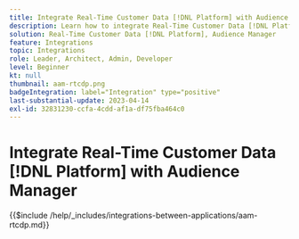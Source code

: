 ```yaml
---
title: Integrate Real-Time Customer Data [!DNL Platform] with Audience Manager
description: Learn how to integrate Real-Time Customer Data [!DNL Platform] with Audience Manager.
solution: Real-Time Customer Data [!DNL Platform], Audience Manager
feature: Integrations
topic: Integrations
role: Leader, Architect, Admin, Developer
level: Beginner
kt: null
thumbnail: aam-rtcdp.png
badgeIntegration: label="Integration" type="positive"
last-substantial-update: 2023-04-14
exl-id: 32831230-ccfa-4cdd-af1a-df75fba464c0
---
```

# Integrate Real-Time Customer Data [!DNL Platform] with Audience Manager

{{$include /help/_includes/integrations-between-applications/aam-rtcdp.md}}
